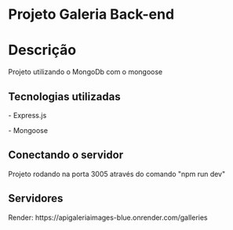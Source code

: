 # Projeto Galeria Back-end

<h1>Descrição</h1>

<p>Projeto utilizando o MongoDb com o mongoose</p>

<h2>Tecnologias utilizadas</h2>

<p>- Express.js</p>
<p>- Mongoose</p>

<h2>Conectando o servidor</h2>

<p>Projeto rodando na porta 3005 através do comando "npm run dev"</p>

<h2>Servidores</h2>

<p>Render: https://apigaleriaimages-blue.onrender.com/galleries</p>
